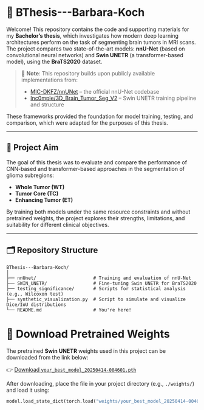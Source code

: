 # 🧠 BThesis---Barbara-Koch

Welcome! This repository contains the code and supporting materials for my **Bachelor’s thesis**, which investigates how modern deep learning architectures perform on the task of segmenting brain tumors in MRI scans. The project compares two state-of-the-art models: **nnU-Net** (based on convolutional neural networks) and **Swin UNETR** (a transformer-based model), using the **BraTS2020** dataset.

> 🧩 **Note**: This repository builds upon publicly available implementations from:
> - [MIC-DKFZ/nnUNet](https://github.com/MIC-DKFZ/nnUNet) – the official nnU-Net codebase
> - [Inc0mple/3D_Brain_Tumor_Seg_V2](https://github.com/Inc0mple/3D_Brain_Tumor_Seg_V2) – Swin UNETR training pipeline and structure

These frameworks provided the foundation for model training, testing, and comparison, which were adapted for the purposes of this thesis.

---

## 🎯 Project Aim

The goal of this thesis was to evaluate and compare the performance of CNN-based and transformer-based approaches in the segmentation of glioma subregions:

- **Whole Tumor (WT)**
- **Tumor Core (TC)**
- **Enhancing Tumor (ET)**

By training both models under the same resource constraints and without pretrained weights, the project explores their strengths, limitations, and suitability for different clinical objectives.

---

## 🗂 Repository Structure

```text
BThesis---Barbara-Koch/
│
├── nnUnet/                     # Training and evaluation of nnU-Net
├── SWIN_UNETR/                 # Fine-tuning Swin UNETR for BraTS2020
├── testing_significance/       # Scripts for statistical analysis (e.g., Wilcoxon test)
├── synthetic_visualization.py  # Script to simulate and visualize Dice/IoU distributions
└── README.md                   # You're here!
```
# 🔗 Download Pretrained Weights

The pretrained **Swin UNETR** weights used in this project can be downloaded from the link below:

👉 [Download `your_best_model_20250414-004601.pth`](https://drive.google.com/file/d/1lEjkvGCFt4yLCkP-OvhpKjnd4zrHOVT-/view?usp=sharing)

After downloading, place the file in your project directory (e.g., `./weights/`) and load it using:

```python
model.load_state_dict(torch.load("weights/your_best_model_20250414-004601.pth"))


